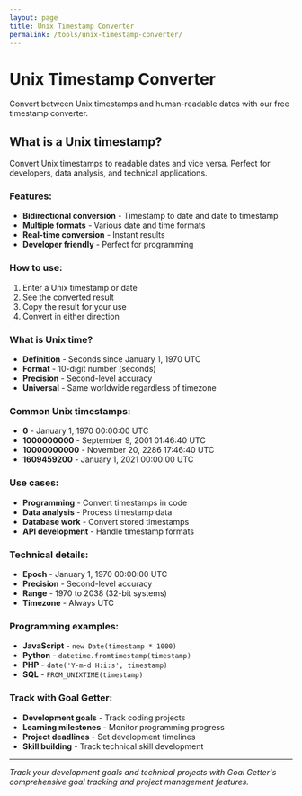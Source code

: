 ```yaml
---
layout: page
title: Unix Timestamp Converter
permalink: /tools/unix-timestamp-converter/
---
```


# Unix Timestamp Converter

Convert between Unix timestamps and human-readable dates with our free timestamp converter.

## What is a Unix timestamp?

Convert Unix timestamps to readable dates and vice versa. Perfect for developers, data analysis, and technical applications.

### Features:
- **Bidirectional conversion** - Timestamp to date and date to timestamp
- **Multiple formats** - Various date and time formats
- **Real-time conversion** - Instant results
- **Developer friendly** - Perfect for programming

### How to use:
1. Enter a Unix timestamp or date
2. See the converted result
3. Copy the result for your use
4. Convert in either direction

### What is Unix time?
- **Definition** - Seconds since January 1, 1970 UTC
- **Format** - 10-digit number (seconds)
- **Precision** - Second-level accuracy
- **Universal** - Same worldwide regardless of timezone

### Common Unix timestamps:
- **0** - January 1, 1970 00:00:00 UTC
- **1000000000** - September 9, 2001 01:46:40 UTC
- **10000000000** - November 20, 2286 17:46:40 UTC
- **1609459200** - January 1, 2021 00:00:00 UTC

### Use cases:
- **Programming** - Convert timestamps in code
- **Data analysis** - Process timestamp data
- **Database work** - Convert stored timestamps
- **API development** - Handle timestamp formats

### Technical details:
- **Epoch** - January 1, 1970 00:00:00 UTC
- **Precision** - Second-level accuracy
- **Range** - 1970 to 2038 (32-bit systems)
- **Timezone** - Always UTC

### Programming examples:
- **JavaScript** - `new Date(timestamp * 1000)`
- **Python** - `datetime.fromtimestamp(timestamp)`
- **PHP** - `date('Y-m-d H:i:s', timestamp)`
- **SQL** - `FROM_UNIXTIME(timestamp)`

### Track with Goal Getter:
- **Development goals** - Track coding projects
- **Learning milestones** - Monitor programming progress
- **Project deadlines** - Set development timelines
- **Skill building** - Track technical skill development

---

*Track your development goals and technical projects with Goal Getter's comprehensive goal tracking and project management features.*
